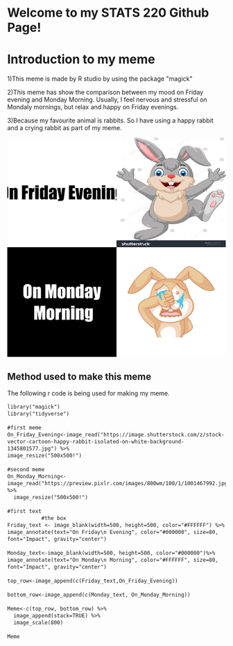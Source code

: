 # Welcome to my STATS 220 Github Page!
# Introduction to my meme
1)This meme is made by R studio by using the package "magick"

2)This meme has show the comparison between my mood on Friday evening and Monday Morning.
  Usually, I feel nervous and stressful on Mondaly mornings, but relax and happy on Friday evenings.
  
3)Because my favourite animal is rabbits. So I have using a happy rabbit and a crying rabbit as part of my meme. 

![](my_meme.png)

## Method used to make this meme
The following r code is being used for making my meme.

```{r}
library("magick")
library("tidyverse")

#first meme
On_Friday_Evening<-image_read("https://image.shutterstock.com/z/stock-vector-cartoon-happy-rabbit-isolated-on-white-background-1345801577.jpg") %>%
image_resize("500x500!")

#second meme
On_Monday_Morning<-image_read("https://preview.pixlr.com/images/800wm/100/1/1001467992.jpg") %>%
  image_resize("500x500!")

#first text
           #the box
Friday_text <- image_blank(width=500, height=500, color="#FFFFFF") %>%
image_annotate(text="On Friday\n Evening", color="#000000", size=80, font="Impact", gravity="center")

Monday_text<-image_blank(width=500, height=500, color="#000000")%>%
image_annotate(text="On Monday\n Morning", color="#FFFFFF", size=80, font="Impact", gravity="center")

top_row<-image_append(c(Friday_text,On_Friday_Evening))

bottom_row<-image_append(c(Monday_text, On_Monday_Morning))

Meme<-c(top_row, bottom_row) %>%
  image_append(stack=TRUE) %>%
  image_scale(800)

Meme
```
